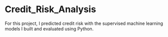 # Credit_Risk_Analysis
For this project, I predicted credit risk with the supervised machine learning models I built and evaluated using Python.

